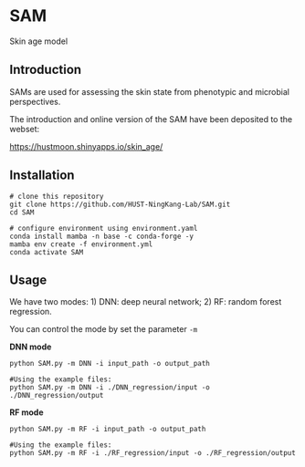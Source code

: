 # SAM

Skin age model

## Introduction

SAMs are used for assessing the skin state from phenotypic and microbial perspectives.

The introduction and online version of the SAM have been deposited to the webset:

https://hustmoon.shinyapps.io/skin_age/

## Installation

```shell
# clone this repository
git clone https://github.com/HUST-NingKang-Lab/SAM.git
cd SAM

# configure environment using environment.yaml
conda install mamba -n base -c conda-forge -y
mamba env create -f environment.yml
conda activate SAM
```

## Usage

We have two modes: 1) DNN: deep neural network; 2) RF: random forest regression.

You can control the mode by set the parameter `-m`

**DNN mode**

```shell
python SAM.py -m DNN -i input_path -o output_path

#Using the example files:
python SAM.py -m DNN -i ./DNN_regression/input -o ./DNN_regression/output
```

**RF mode**

```shell
python SAM.py -m RF -i input_path -o output_path

#Using the example files:
python SAM.py -m RF -i ./RF_regression/input -o ./RF_regression/output
```

